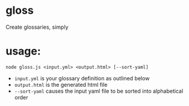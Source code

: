 # gloss
Create glossaries, simply

# usage:

`node gloss.js <input.yml> <output.html> [--sort-yaml]`

* `input.yml` is your glossary definition as outlined below
* `output.html` is the generated html file
* `--sort-yaml` causes the input yaml file to be sorted into alphabetical order
